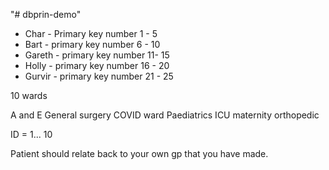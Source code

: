"# dbprin-demo" 

* Char - Primary key number 1 - 5
* Bart - primary key number 6 - 10
* Gareth - primary key number 11- 15
* Holly - primary key number 16 - 20
* Gurvir - primary key number 21 - 25

10 wards

A and E
General surgery
COVID ward
Paediatrics
ICU
maternity
orthopedic

ID = 1... 10

Patient should relate back to your own gp that you have made.
